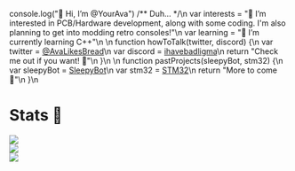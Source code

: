 console.log("👋 Hi, I’m @YourAva") /** Duh... */\n
var interests = "🔎 I’m interested in PCB/Hardware development, along with some coding. I'm also planning to get into modding retro consoles!"\n
var learning = "🌱 I’m currently learning C++"\n
\n
function howToTalk(twitter, discord) {\n
  var twitter = [@AvaLikesBread](https://twitter.com/AvaLikesBread)\n
  var discord = [ihavebadligma](https://discord.gg/XXRmVY58gE)\n
  return "Check me out if you want! 🥰"\n
}\n
\n
function pastProjects(sleepyBot, stm32) {\n
  var sleepyBot = [SleepyBot](https://github.com/YourAva/SleepyBot)\n
  var stm32 = [STM32](https://github.com/YourAva/OnBoard/tree/main/projects/STM32--BLUEPILL)\n
  return "More to come 👀"\n
}\n

# Stats 🗿

![](https://github-readme-streak-stats.herokuapp.com/?user=YourAva&theme=dark&hide_border=false)<br/>
![](https://github-readme-stats.vercel.app/api?username=YourAva&theme=dark&hide_border=false&include_all_commits=true&count_private=false)<br/>
![](https://github-readme-stats.vercel.app/api/top-langs/?username=YourAva&theme=dark&hide_border=false&include_all_commits=true&count_private=false&layout=compact)
